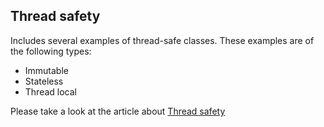 ## Thread safety

Includes several examples of thread-safe classes. These examples are of the following types:

* Immutable
* Stateless
* Thread local

Please take a look at the article about [Thread safety]

[Thread safety]:http://xpadro.com/2014/08/java-concurrency-tutorial-thread-safe.html
